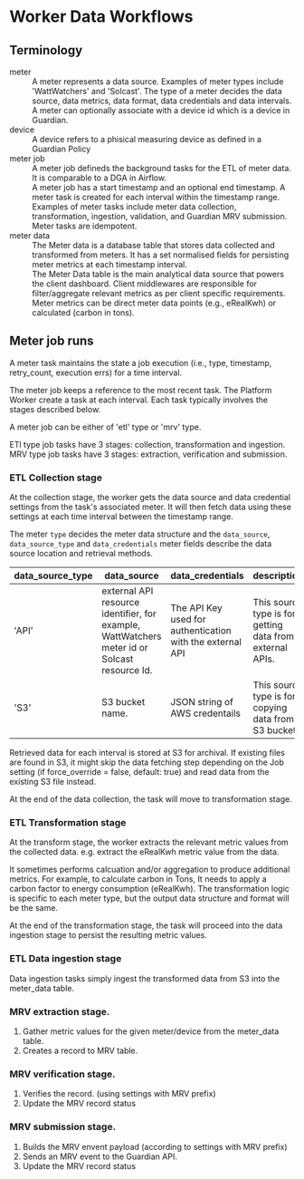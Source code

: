 # Worker Data Workflows

## Terminology

<dl>
  <dt>meter</dt>
  <dd>A meter represents a data source. Examples of meter types include 'WattWatchers' and 'Solcast'. The type of a meter decides the data source, data metrics, data format, data credentials and data intervals. </dd>
  <dd>A meter can optionally associate with a device id which is a device in Guardian.</dd>
  <dt>device</dt>
  <dd>A device refers to a phisical measuring device as defined in a Guardian Policy</dd>

  <dt>meter job</dt>
  <dd>A meter job defineds the background tasks for the ETL of meter data. It is comparable to a DGA in Airflow.</dd>
  <dd>A meter job has a start timestamp and an optional end timestamp. A meter task is created for each interval within the timestamp range. Examples of meter tasks include meter data collection, transformation, ingestion, validation, and Guardian MRV submission. Meter tasks are idempotent.</dd>

  <dt>meter data</dt>
  <dd>The Meter data is a database table that stores data collected and transformed from meters. It has a set normalised fields for persisting meter metrics at each timestamp interval.</dd>
  <dd>The Meter Data table is the main analytical data source that powers the client dashboard. Client middlewares are responsible for filter/aggregate relevant metrics as per client specific requirements.</dd>
  <dd>Meter metrics can be direct meter data points (e.g., eRealKwh) or calculated (carbon in tons). </dd>

</dl>

## Meter job runs

A meter task maintains the state a job execution (i.e., type, timestamp, retry_count, execution errs) for a time interval.

The meter job keeps a reference to the most recent task. The Platform Worker create a task at each interval. Each task typically involves the stages described below.

A meter job can be either of 'etl' type or 'mrv' type.

ETl type job tasks have 3 stages: collection, transformation and ingestion.
MRV type job tasks have 3 stages: extraction, verification and submission.

### ETL Collection stage

At the collection stage, the worker gets the data source and data credential settings from the task's associated meter. It will then fetch data using these settings at each time interval between the timestamp range.

The meter `type` decides the meter data structure and the `data_source`, `data_source_type` and `data_credentials` meter fields describe the data source location and retrieval methods.

| data_source_type | data_source                                                                                  | data_credentials                                          | description                                              |
| ---------------- | -------------------------------------------------------------------------------------------- | --------------------------------------------------------- | -------------------------------------------------------- |
| 'API'            | external API resource identifier, for example, WattWatchers meter id or Solcast resource Id. | The API Key used for authentication with the external API | This source type is for getting data from external APIs. |
| 'S3'             | S3 bucket name.                                                                              | JSON string of AWS credentails                            | This source type is for copying data from a S3 bucket.   |

Retrieved data for each interval is stored at S3 for archival. If existing files are found in S3, it might skip the data fetching step depending on the Job setting (if force_override = false, default: true) and read data from the existing S3 file instead.

At the end of the data collection, the task will move to transformation stage.

### ETL Transformation stage

At the transform stage, the worker extracts the relevant metric values from the collected data. e.g. extract the eRealKwh metric value from the data.

It sometimes performs calcuation and/or aggregation to produce additional metrics. For example, to calculate carbon in Tons, It needs to apply a carbon factor to energy consumption (eRealKwh). The transformation logic is specific to each meter type, but the output data structure and format will be the same.

At the end of the transformation stage, the task will proceed into the data ingestion stage to persist the resulting metric values.

### ETL Data ingestion stage

Data ingestion tasks simply ingest the transformed data from S3 into the meter_data table.

### MRV extraction stage.

1. Gather metric values for the given meter/device from the meter_data table.
2. Creates a record to MRV table.

### MRV verification stage.

1. Verifies the record. (using settings with MRV prefix)
2. Update the MRV record status

### MRV submission stage.

1. Builds the MRV envent payload (according to settings with MRV prefix)
2. Sends an MRV event to the Guardian API.
3. Update the MRV record status
